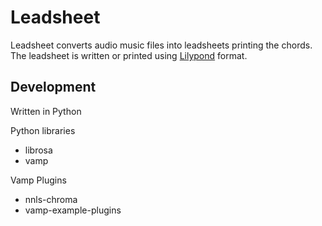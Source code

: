 Leadsheet
==============
Leadsheet converts audio music files into leadsheets printing the chords. 
The leadsheet is written or printed using [Lilypond](http://www.lilypond.org) format. 

Development
---------------------
Written in Python

Python libraries 
- librosa
- vamp

Vamp Plugins
- nnls-chroma
- vamp-example-plugins

